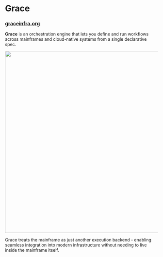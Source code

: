 # Grace

### [graceinfra.org](https://graceinfra.org)

**Grace** is an orchestration engine that lets you define and run
workflows across mainframes and cloud-native systems from a single
declarative spec.

<img src="https://github.com/user-attachments/assets/1edac185-b2f2-43f2-89fc-fe471be177c4" width=600></img>

Grace treats the mainframe as just another execution backend - enabling
seamless integration into modern infrastructure without needing to live inside
the mainframe itself.
